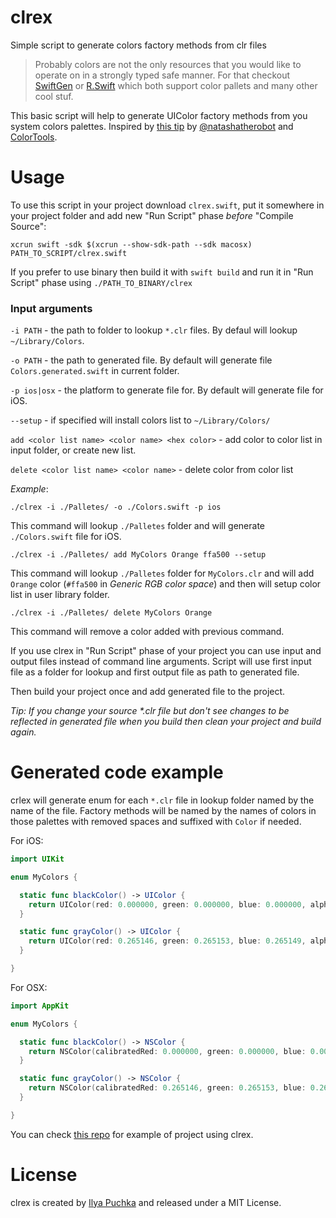 # clrex
Simple script to generate colors factory methods from clr files

> Probably colors are not the only resources that you would like to operate on in a strongly typed safe manner. For that checkout [SwiftGen](https://github.com/AliSoftware/SwiftGen) or [R.Swift](https://github.com/mac-cain13/R.swift) which both support color pallets and many other cool stuf.

This basic script will help to generate UIColor factory methods from you system colors palettes.
Inspired by [this tip](http://natashatherobot.com/xcode-color-palette/) by [@natashatherobot](https://twitter.com/natashatherobot) and [ColorTools](https://github.com/ramonpoca/ColorTools).

# Usage

To use this script in your project download `clrex.swift`, put it somewhere in your project folder and add new "Run Script" phase _before_ "Compile Source":

```
xcrun swift -sdk $(xcrun --show-sdk-path --sdk macosx) PATH_TO_SCRIPT/clrex.swift
```

If you prefer to use binary then build it with `swift build` and run it in "Run Script" phase using `./PATH_TO_BINARY/clrex`

### Input arguments

`-i PATH` - the path to folder to lookup `*.clr` files. By defaul will lookup `~/Library/Colors`.

`-o PATH` - the path to generated file. By default will generate file `Colors.generated.swift` in current folder.

`-p ios|osx` - the platform to generate file for. By default will generate file for iOS.

`--setup` - if specified will install colors list to `~/Library/Colors/`

`add <color list name> <color name> <hex color>` - add color to color list in input folder, or create new list.

`delete <color list name> <color name>` - delete color from color list

_Example_:

```
./clrex -i ./Palletes/ -o ./Colors.swift -p ios
```

This command will lookup `./Palletes` folder and will generate `./Colors.swift` file for iOS.

```
./clrex -i ./Palletes/ add MyColors Orange ffa500 --setup 
```

This command will lookup `./Palletes` folder for `MyColors.clr` and will add `Orange` color (`#ffa500` in _Generic RGB color space_) and then will setup color list in user library folder.

```
./clrex -i ./Palletes/ delete MyColors Orange
```

This command will remove a color added with previous command.

If you use clrex in "Run Script" phase of your project you can use input and output files instead of command line arguments. Script will use first input file as a folder for lookup and first output file as path to generated file.

Then build your project once and add generated file to the project.

_Tip: If you change your source *.clr file but don't see changes to be reflected in generated file when you build then clean your project and build again._ 


# Generated code example

crlex will generate enum for each `*.clr` file in lookup folder named by the name of the file. Factory methods will be named by the names of colors in those palettes with removed spaces and suffixed with `Color` if needed.

For iOS:

```swift
import UIKit

enum MyColors {

  static func blackColor() -> UIColor {
    return UIColor(red: 0.000000, green: 0.000000, blue: 0.000000, alpha: 1.000000)
  }

  static func grayColor() -> UIColor {
    return UIColor(red: 0.265146, green: 0.265153, blue: 0.265149, alpha: 1.000000)
  }

}

```

For OSX:

```swift
import AppKit

enum MyColors {

  static func blackColor() -> NSColor {
    return NSColor(calibratedRed: 0.000000, green: 0.000000, blue: 0.000000, alpha: 1.000000)
  }

  static func grayColor() -> NSColor {
    return NSColor(calibratedRed: 0.265146, green: 0.265153, blue: 0.265149, alpha: 1.000000)
  }

}
```

You can check [this repo](https://github.com/ilyapuchka/ViewControllerThinning) for example of project using clrex.

# License
clrex is created by [Ilya Puchka](https://twitter.com/ilyapuchka) and released under a MIT License.
